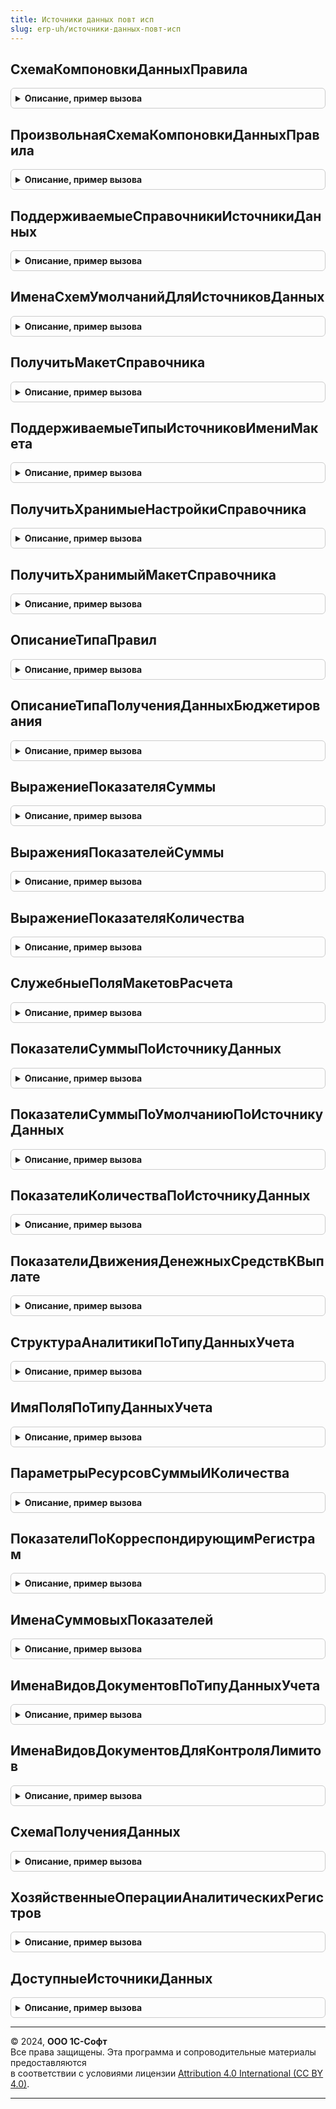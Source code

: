 ```yaml
---
title: Источники данных повт исп
slug: erp-uh/источники-данных-повт-исп
---
```



## СхемаКомпоновкиДанныхПравила
<details style="margin: 1em 0; padding: 0.5em; border: 1px solid #ccc; border-radius: 6px;">

<summary style="font-weight: bold; cursor: pointer;">Описание, пример вызова</summary>

```bsl

// Возвращает ссылку на схему по типу, разделу и указанному источнику данных
// Предназначен для обезличенного, не зависящего от ссылки кэшированного получения схем из справочников-правил получения
// данных Если схема модифицируется в последствии в коде, то именно она будет возвращаться из кэша.
//
// Параметры:
//  ИмяСправочникаИсточника - Строка - например, "ПравилаПолученияФактаПоПоказателямБюджетов"
//  РазделИсточникаДанных - ПеречислениеСсылка.РазделыИсточниковДанныхБюджетирования - оперативный, международный или
//                                                                                     регламентированный учет.
//  ИсточникДанных - СправочникСсылка.НастройкиХозяйственныхОпераций, ПланВидовХарактеристикСсылка.СтатьиАктивовПассивов - объект,
//    содержащий имя макета СКД в правиле.
//
// Возвращаемое значение:
// 	 СхемаКомпоновкиДанных - СхемаКомпоновкиДанных - схема получения фактических данных, соответствующая источнику.
//						   - Неопределено - если макет не найден.
//
Функция СхемаКомпоновкиДанныхПравила(ИмяСправочникаИсточника, РазделИсточникаДанных, ИсточникДанных) Экспорт
```

Пример вызова
```bsl
Результат = ИсточникиДанныхПовтИсп.СхемаКомпоновкиДанныхПравила(ИмяСправочникаИсточника, РазделИсточникаДанных, ИсточникДанных) 
```
</details>

## ПроизвольнаяСхемаКомпоновкиДанныхПравила
<details style="margin: 1em 0; padding: 0.5em; border: 1px solid #ccc; border-radius: 6px;">

<summary style="font-weight: bold; cursor: pointer;">Описание, пример вызова</summary>

```bsl

// Возвращает ссылку на схему по типу, разделу и указанному хешу компоновки данных
// Предназначен для обезличенного, не зависящего от ссылки кэшированного получения схем из справочников-правил получения
// данных Если схема модифицируется в последствии в коде, то именно она будет возвращаться из кэша.
//
// Параметры:
//  ИмяСправочникаИсточника - Строка - например, "ПравилаПолученияФактаПоПоказателямБюджетов"
//  РазделИсточникаДанных - ПеречислениеСсылка.РазделыИсточниковДанныхБюджетирования - произвольные данные
//  ХешСхемыКомпоновкиДанных - Строка - хеш сумма произвольной схемы компоновки данных.
//
// Возвращаемое значение:
// 	 СхемаКомпоновкиДанных - СхемаКомпоновкиДанных - схема получения фактических данных, соответствующая источнику.
//						   - Неопределено - если макет не найден.
//
Функция ПроизвольнаяСхемаКомпоновкиДанныхПравила(ИмяСправочникаИсточника, РазделИсточникаДанных, ХешСхемыКомпоновкиДанных) Экспорт
```

Пример вызова
```bsl
Результат = ИсточникиДанныхПовтИсп.ПроизвольнаяСхемаКомпоновкиДанныхПравила(ИмяСправочникаИсточника, РазделИсточникаДанных, ХешСхемыКомпоновкиДанных) 
```
</details>

## ПоддерживаемыеСправочникиИсточникиДанных
<details style="margin: 1em 0; padding: 0.5em; border: 1px solid #ccc; border-radius: 6px;">

<summary style="font-weight: bold; cursor: pointer;">Описание, пример вызова</summary>

```bsl

// Возвращает соответствие поддерживаемых типов и их имен
//
// Возвращаемое значение:
// 	 Соответствие из КлючИЗначение:
//		*Ключ - Тип- тип поддерживаемого объекта метаданных
//		*Значение - Строка - имя справочника, как оно задано в конфигураторе.
//
Функция ПоддерживаемыеСправочникиИсточникиДанных() Экспорт
```

Пример вызова
```bsl
Результат = ИсточникиДанныхПовтИсп.ПоддерживаемыеСправочникиИсточникиДанных() 
```
</details>

## ИменаСхемУмолчанийДляИсточниковДанных
<details style="margin: 1em 0; padding: 0.5em; border: 1px solid #ccc; border-radius: 6px;">

<summary style="font-weight: bold; cursor: pointer;">Описание, пример вызова</summary>

```bsl

// Возвращает имя схемы-умолчания на случай, когда иные схемы не найдены
//
// Возвращаемое значение:
// 	 Соответствие из КлючИЗначение:
//		*Ключ - Строка - имя справочника, как оно задано в конфигураторе
//		*Значение - Строка - имя макета схемы компоновки данных.
//
Функция ИменаСхемУмолчанийДляИсточниковДанных() Экспорт
```

Пример вызова
```bsl
Результат = ИсточникиДанныхПовтИсп.ИменаСхемУмолчанийДляИсточниковДанных() 
```
</details>

## ПолучитьМакетСправочника
<details style="margin: 1em 0; padding: 0.5em; border: 1px solid #ccc; border-radius: 6px;">

<summary style="font-weight: bold; cursor: pointer;">Описание, пример вызова</summary>

```bsl

// Возвращает макет из указанного справочника
//
// Параметры:
//  ИмяСправочникаИсточника - Строка - например, "ПравилаПолученияФактаПоПоказателямБюджетов"
//  ИмяМакета               - Строка - например, "ВыданныеАвансы".
//
// Возвращаемое значение:
//  ТабличныйДокумент, ТекстовыйДокумент - объект, который может быть макетом.
//
Функция ПолучитьМакетСправочника(ИмяСправочникаИсточника, Знач ИмяМакета = Неопределено) Экспорт
```

Пример вызова
```bsl
Результат = ИсточникиДанныхПовтИсп.ПолучитьМакетСправочника(ИмяСправочникаИсточника, ИмяМакета);
```
</details>

## ПоддерживаемыеТипыИсточниковИмениМакета
<details style="margin: 1em 0; padding: 0.5em; border: 1px solid #ccc; border-radius: 6px;">

<summary style="font-weight: bold; cursor: pointer;">Описание, пример вызова</summary>

```bsl

// Возвращает массив поддерживаемых типов источников имени макета
//
// Возвращаемое значение:
// 	 Массив из Тип - тип поддерживаемого объекта метаданных.
//
Функция ПоддерживаемыеТипыИсточниковИмениМакета() Экспорт
```

Пример вызова
```bsl
Результат = ИсточникиДанныхПовтИсп.ПоддерживаемыеТипыИсточниковИмениМакета() 
```
</details>

## ПолучитьХранимыеНастройкиСправочника
<details style="margin: 1em 0; padding: 0.5em; border: 1px solid #ccc; border-radius: 6px;">

<summary style="font-weight: bold; cursor: pointer;">Описание, пример вызова</summary>

```bsl

// Возвращает хранимые настройки из указанного справочника
//
// Параметры:
//  ИмяСправочникаИсточника  - Строка - например, "ПравилаПолученияФактаПоПоказателямБюджетов"
//  ХешНастроек - Строка - хеш-сумма настроенных отборов компоновки данных.
//
// Возвращаемое значение:
//  КомпоновщикНастроекКомпоновкиДанных
//
Функция ПолучитьХранимыеНастройкиСправочника(ИмяСправочникаИсточника, ХешНастроек) Экспорт
```

Пример вызова
```bsl
Результат = ИсточникиДанныхПовтИсп.ПолучитьХранимыеНастройкиСправочника(ИмяСправочникаИсточника, ХешНастроек) 
```
</details>

## ПолучитьХранимыйМакетСправочника
<details style="margin: 1em 0; padding: 0.5em; border: 1px solid #ccc; border-radius: 6px;">

<summary style="font-weight: bold; cursor: pointer;">Описание, пример вызова</summary>

```bsl

// Возвращает хранимый макет из указанного справочника
//
// Параметры:
//  ИмяСправочникаИсточника  - Строка - например, "ПравилаПолученияФактаПоПоказателямБюджетов"
//  ХешСхемыКомпоновкиДанных - Строка - хеш-сумма произвольной схемы компоновки данных.
//
// Возвращаемое значение:
//  ТабличныйДокумент, ТекстовыйДокумент - объект, который может быть макетом.
//
Функция ПолучитьХранимыйМакетСправочника(ИмяСправочникаИсточника, ХешСхемыКомпоновкиДанных) Экспорт
```

Пример вызова
```bsl
Результат = ИсточникиДанныхПовтИсп.ПолучитьХранимыйМакетСправочника(ИмяСправочникаИсточника, ХешСхемыКомпоновкиДанных) 
```
</details>

## ОписаниеТипаПравил
<details style="margin: 1em 0; padding: 0.5em; border: 1px solid #ccc; border-radius: 6px;">

<summary style="font-weight: bold; cursor: pointer;">Описание, пример вызова</summary>

```bsl

// Возвращает описание типов правил получения фактических данных
//
// Возвращаемое значение:
//  ОписаниеТипов
//
Функция ОписаниеТипаПравил() Экспорт
```

Пример вызова
```bsl
Результат = ИсточникиДанныхПовтИсп.ОписаниеТипаПравил() 
```
</details>

## ОписаниеТипаПолученияДанныхБюджетирования
<details style="margin: 1em 0; padding: 0.5em; border: 1px solid #ccc; border-radius: 6px;">

<summary style="font-weight: bold; cursor: pointer;">Описание, пример вызова</summary>

```bsl

// Возвращает описание типов типа правила получения фактических данных
//
// Возвращаемое значение:
//  ОписаниеТипов
//
Функция ОписаниеТипаПолученияДанныхБюджетирования() Экспорт
```

Пример вызова
```bsl
Результат = ИсточникиДанныхПовтИсп.ОписаниеТипаПолученияДанныхБюджетирования() 
```
</details>

## ВыражениеПоказателяСуммы
<details style="margin: 1em 0; padding: 0.5em; border: 1px solid #ccc; border-radius: 6px;">

<summary style="font-weight: bold; cursor: pointer;">Описание, пример вызова</summary>

```bsl

// Возвращает выражение суммового показателя для правила получения фактических данных.
//
// Параметры:
//	ИмяСправочникаИсточника      - Строка - например, "ПравилаПолученияФактаПоПоказателямБюджетов". См. ИсточникиДанныхПовтИсп.ПоддерживаемыеСправочникиИсточникиДанных
//	ИдентификаторИсточникаДанных - Строка - имя поставляемого макета или хеш-сумма произвольной схемы компоновки данных. В СКД должен быть набор данных - ОбъединенныйФакт
//	ИсточникВалюты               - Строка - может принимать значения "Валюта", "ВалютаУпр", "ВалютаРегл", "ВалютаМеждународ", "КорВалюта"
//	РазделИсточникаДанных        - ПеречислениеСсылка.РазделыИсточниковДанныхБюджетирования - оперативный, международный, регламентированный учет или произвольные данные
//	ТипИтога                     - ПеречислениеСсылка.ТипыИтогов - тип итоговых данных по счету, если он источник данных
//	ИсточникСуммыОперации        - ПеречислениеСсылка.ПоказателиАналитическихРегистров, Неопределено - источник получения суммы из аналитического регистра
//  ИсточникВалютный             - Булево - признак того, что суммы могут хранятся в разных валютах.
//
// Возвращаемое значение:
//	Строка - имя поля в схеме-источнике данных.
//
Функция ВыражениеПоказателяСуммы(ИмяСправочникаИсточника, ИдентификаторИсточникаДанных, ИсточникВалюты, РазделИсточникаДанных, ТипИтога, ИсточникСуммыОперации = Неопределено, ИсточникВалютный = Ложь) Экспорт
```

Пример вызова
```bsl
Результат = ИсточникиДанныхПовтИсп.ВыражениеПоказателяСуммы(ИмяСправочникаИсточника, ИдентификаторИсточникаДанных, ИсточникВалюты, РазделИсточникаДанных, ТипИтога, ИсточникСуммыОперации, ИсточникВалютный);
```
</details>

## ВыраженияПоказателейСуммы
<details style="margin: 1em 0; padding: 0.5em; border: 1px solid #ccc; border-radius: 6px;">

<summary style="font-weight: bold; cursor: pointer;">Описание, пример вызова</summary>

```bsl

// Возвращает все возможные выражения суммового показателя для правила получения фактических данных.
//
// Параметры:
//  ИмяСправочникаИсточника      - Строка - например, "ПравилаПолученияФактаПоПоказателямБюджетов". См. ИсточникиДанныхПовтИсп.ПоддерживаемыеСправочникиИсточникиДанных
//  ИдентификаторИсточникаДанных - Строка - имя поставляемого макета или хеш-сумма произвольной схемы компоновки данных.
//                                          В СКД должен быть набор данных - ОбъединенныйФакт.
//  РазделИсточникаДанных        - ПеречислениеСсылка.РазделыИсточниковДанныхБюджетирования - оперативный,
//      международный, регламентированный учет или произвольные данные.
//  ТипИтога                     - ПеречислениеСсылка.ТипыИтогов, Неопределено - тип итоговых данных по счету, если он
//                                                                               источник данных.
//  ИсточникСуммыОперации        - ПеречислениеСсылка.ПоказателиАналитическихРегистров, Неопределено - источник
//      получения суммы из аналитического регистра.
//  ИсточникВалютный             - Булево - признак того, что суммы могут хранятся в разных валютах.
//
// Возвращаемое значение:
//	Структура - сопоставленные показатели факта и поля источника данных:
//		*Ключ     - Строка - имя показателя фактических данных
//		*Значение - Строка - имя поля в схеме-источнике данных.
//
Функция ВыраженияПоказателейСуммы(ИмяСправочникаИсточника, ИдентификаторИсточникаДанных, РазделИсточникаДанных, ТипИтога = Неопределено, ИсточникСуммыОперации = Неопределено, ИсточникВалютный = Ложь) Экспорт
```

Пример вызова
```bsl
Результат = ИсточникиДанныхПовтИсп.ВыраженияПоказателейСуммы(ИмяСправочникаИсточника, ИдентификаторИсточникаДанных, РазделИсточникаДанных, ТипИтога, ИсточникСуммыОперации, ИсточникВалютный);
```
</details>

## ВыражениеПоказателяКоличества
<details style="margin: 1em 0; padding: 0.5em; border: 1px solid #ccc; border-radius: 6px;">

<summary style="font-weight: bold; cursor: pointer;">Описание, пример вызова</summary>

```bsl

// Возвращает выражение количественного показателя для правила получения фактических данных.
//
// Параметры:
//  ИмяСправочникаИсточника      - Строка - например, "ПравилаПолученияФактаПоПоказателямБюджетов". См. ИсточникиДанныхПовтИсп.ПоддерживаемыеСправочникиИсточникиДанных
//  ИдентификаторИсточникаДанных - Строка - имя поставляемого макета или хеш-сумма произвольной схемы компоновки данных
//  РазделИсточникаДанных        - ПеречислениеСсылка.РазделыИсточниковДанныхБюджетирования - оперативный,
//      международный, регламентированный учет или произвольные данные.
//  ТипИтога                     - ПеречислениеСсылка.ТипыИтогов - тип итоговых данных по счету, если он источник данных.
//
// Возвращаемое значение:
//	Структура - сопоставленные показатели факта и поля источника данных:
//		*Ключ     - Строка - имя показателя фактических данных
//		*Значение - Строка - имя поля в схеме-источнике данных.
//
Функция ВыражениеПоказателяКоличества(ИмяСправочникаИсточника, ИдентификаторИсточникаДанных, РазделИсточникаДанных, ТипИтога) Экспорт
```

Пример вызова
```bsl
Результат = ИсточникиДанныхПовтИсп.ВыражениеПоказателяКоличества(ИмяСправочникаИсточника, ИдентификаторИсточникаДанных, РазделИсточникаДанных, ТипИтога) 
```
</details>

## СлужебныеПоляМакетовРасчета
<details style="margin: 1em 0; padding: 0.5em; border: 1px solid #ccc; border-radius: 6px;">

<summary style="font-weight: bold; cursor: pointer;">Описание, пример вызова</summary>

```bsl

// Возвращает служебные поля-измерения, недоступные для выбора пользователем
//
// Возвращаемое значение:
//	Массив из Строка - массив служебных полей-измерений.
//
Функция СлужебныеПоляМакетовРасчета() Экспорт
```

Пример вызова
```bsl
Результат = ИсточникиДанныхПовтИсп.СлужебныеПоляМакетовРасчета() 
```
</details>

## ПоказателиСуммыПоИсточникуДанных
<details style="margin: 1em 0; padding: 0.5em; border: 1px solid #ccc; border-radius: 6px;">

<summary style="font-weight: bold; cursor: pointer;">Описание, пример вызова</summary>

```bsl

// Возвращает соответствие суммовых показателей для хозяйственной операции в зависимости от типов данных учета приход и расход
//
// Параметры:
//  ИсточникДанных - СправочникСсылка.НастройкиХозяйственныхОпераций
//
// Возвращаемое значение:
//	Соответствие из КлючИЗначение:
//	* Ключ - ПеречислениеСсылка.ПоказателиАналитическихРегистров
//	* Значение - Строка - имя поля, связанное с показателем.
//
Функция ПоказателиСуммыПоИсточникуДанных(ИсточникДанных) Экспорт
```

Пример вызова
```bsl
Результат = ИсточникиДанныхПовтИсп.ПоказателиСуммыПоИсточникуДанных(ИсточникДанных) 
```
</details>

## ПоказателиСуммыПоУмолчаниюПоИсточникуДанных
<details style="margin: 1em 0; padding: 0.5em; border: 1px solid #ccc; border-radius: 6px;">

<summary style="font-weight: bold; cursor: pointer;">Описание, пример вызова</summary>

```bsl

// Возвращает суммовые показатели по умолчанию для хозяйственной операции в зависимости от типов данных учета приход и расход (для служебного регистра корреспонденций)
//
// Параметры:
//  ИсточникДанных - СправочникСсылка.НастройкиХозяйственныхОпераций
//
// Возвращаемое значение:
//	Массив из ПеречислениеСсылка.ПоказателиАналитическихРегистров
//
Функция ПоказателиСуммыПоУмолчаниюПоИсточникуДанных(ИсточникДанных) Экспорт
```

Пример вызова
```bsl
Результат = ИсточникиДанныхПовтИсп.ПоказателиСуммыПоУмолчаниюПоИсточникуДанных(ИсточникДанных) 
```
</details>

## ПоказателиКоличестваПоИсточникуДанных
<details style="margin: 1em 0; padding: 0.5em; border: 1px solid #ccc; border-radius: 6px;">

<summary style="font-weight: bold; cursor: pointer;">Описание, пример вызова</summary>

```bsl

// Возвращает соответствие количественных показателей для хозяйственной операции в зависимости от типов данных учета приход и расход
//
// Параметры:
//  ИсточникДанных - СправочникСсылка.НастройкиХозяйственныхОпераций
//
// Возвращаемое значение:
//	Соответствие из КлючИЗначение:
//	* Ключ - ПеречислениеСсылка.ПоказателиАналитическихРегистров
//	* Значение - Строка - имя поля, связанное с показателем.
//
Функция ПоказателиКоличестваПоИсточникуДанных(ИсточникДанных) Экспорт
```

Пример вызова
```bsl
Результат = ИсточникиДанныхПовтИсп.ПоказателиКоличестваПоИсточникуДанных(ИсточникДанных) 
```
</details>

## ПоказателиДвиженияДенежныхСредствКВыплате
<details style="margin: 1em 0; padding: 0.5em; border: 1px solid #ccc; border-radius: 6px;">

<summary style="font-weight: bold; cursor: pointer;">Описание, пример вызова</summary>

```bsl

// Возвращает массив суммовых показателей, относящихся к контролю лимита расхода денежных средств.
//
// Возвращаемое значение:
//  Массив из ПеречислениеСсылка.ПоказателиАналитическихРегистров
//
Функция ПоказателиДвиженияДенежныхСредствКВыплате() Экспорт
```

Пример вызова
```bsl
Результат = ИсточникиДанныхПовтИсп.ПоказателиДвиженияДенежныхСредствКВыплате() 
```
</details>

## СтруктураАналитикиПоТипуДанныхУчета
<details style="margin: 1em 0; padding: 0.5em; border: 1px solid #ccc; border-radius: 6px;">

<summary style="font-weight: bold; cursor: pointer;">Описание, пример вызова</summary>

```bsl

// Возвращает структуру аналитики по указанному типу данных учета
//
// Параметры:
//	ТипДанныхУчета - ПеречислениеСсылка.ТипыДанныхУчета - тип данных учета
//
// Возвращаемое значение:
//	Структура:
//	* Подразделение - Структура - параметры поля аналитики:
//	  ** ПутьКДанным - Строка - путь к полю аналитики.
//	  ** Тип - ОписаниеТипов - тип значения аналитики.
//	  ** Заголовок - Строка - представление поля аналитики.
//	  ** ИмяКор - Строка - имя поля в качестве кор. аналитики
//	  ** ЗаголовокКор - Строка - представление поля кор. аналитики
//
Функция СтруктураАналитикиПоТипуДанныхУчета(ТипДанныхУчета) Экспорт
```

Пример вызова
```bsl
Результат = ИсточникиДанныхПовтИсп.СтруктураАналитикиПоТипуДанныхУчета(ТипДанныхУчета) 
```
</details>

## ИмяПоляПоТипуДанныхУчета
<details style="margin: 1em 0; padding: 0.5em; border: 1px solid #ccc; border-radius: 6px;">

<summary style="font-weight: bold; cursor: pointer;">Описание, пример вызова</summary>

```bsl

// Возвращает имя поля аналитики статьи бюджета в зависимости от типа данных учета.
//
// Параметры:
//  ИмяПоля - Строка - исходное имя поля аналитики
//  ЗаголовокПоля - Строка - представление заголовка поля аналитики
//  ТипДанныхУчета - ПеречислениеСсылка.ТипыДанныхУчета - тип данных учета, для которого определяется имя поля аналитики.
//
// Возвращаемое значение:
//  Строка - видоизмененное поле аналитики в зависимости от типа данных учета.
//
Функция ИмяПоляПоТипуДанныхУчета(ИмяПоля, ЗаголовокПоля, ТипДанныхУчета) Экспорт
```

Пример вызова
```bsl
Результат = ИсточникиДанныхПовтИсп.ИмяПоляПоТипуДанныхУчета(ИмяПоля, ЗаголовокПоля, ТипДанныхУчета) 
```
</details>

## ПараметрыРесурсовСуммыИКоличества
<details style="margin: 1em 0; padding: 0.5em; border: 1px solid #ccc; border-radius: 6px;">

<summary style="font-weight: bold; cursor: pointer;">Описание, пример вызова</summary>

```bsl

// Возвращает параметры суммовых и количественных ресурсов балансовых регистров.
//
// Возвращаемое значение:
//  Структура:
//  * ДлинаСуммы - Число
//  * ТочностьСуммы - Число
//  * ДлинаКоличества - Число
//  * ТочностьКоличества - Число
//
Функция ПараметрыРесурсовСуммыИКоличества() Экспорт
```

Пример вызова
```bsl
Результат = ИсточникиДанныхПовтИсп.ПараметрыРесурсовСуммыИКоличества() 
```
</details>

## ПоказателиПоКорреспондирующимРегистрам
<details style="margin: 1em 0; padding: 0.5em; border: 1px solid #ccc; border-radius: 6px;">

<summary style="font-weight: bold; cursor: pointer;">Описание, пример вызова</summary>

```bsl

// Возвращает массив показателей, относящихся одновременно к обоим балансовым регистрам и использующихся только в паре.
//
// Возвращаемое значение:
//  Массив из ПеречислениеСсылка.ПоказателиАналитическихРегистров
//
Функция ПоказателиПоКорреспондирующимРегистрам() Экспорт
```

Пример вызова
```bsl
Результат = ИсточникиДанныхПовтИсп.ПоказателиПоКорреспондирующимРегистрам() 
```
</details>

## ИменаСуммовыхПоказателей
<details style="margin: 1em 0; padding: 0.5em; border: 1px solid #ccc; border-radius: 6px;">

<summary style="font-weight: bold; cursor: pointer;">Описание, пример вызова</summary>

```bsl

// Возвращает соответствие показателей и их имен для добавления колонок в таблицу корреспонденций балансовых регистров
//
// Возвращаемое значение:
//  Соответствие из КлючИЗначение:
//  * Ключ - ПеречислениеСсылка.ПоказателиАналитическихРегистров - показатеь
//  * Значение - Структура:
//   ** Ключ - Строка - тип показателя (упр, регл, вал)
//   ** Значение - Строка - имя показателя
//
Функция ИменаСуммовыхПоказателей() Экспорт
```

Пример вызова
```bsl
Результат = ИсточникиДанныхПовтИсп.ИменаСуммовыхПоказателей() 
```
</details>

## ИменаВидовДокументовПоТипуДанныхУчета
<details style="margin: 1em 0; padding: 0.5em; border: 1px solid #ccc; border-radius: 6px;">

<summary style="font-weight: bold; cursor: pointer;">Описание, пример вызова</summary>

```bsl

// Возвращает массив имен документов по указанному типу данных учета хозяйственной операции
//
// Параметры:
//  ТипДанныхУчета - ПеречислениеСсылка.ТипыДанныхУчета - тип данных учета
// Возвращаемое значение:
//  Массив из Строка - массив балансовых регистров
//
Функция ИменаВидовДокументовПоТипуДанныхУчета(ТипДанныхУчета) Экспорт
```

Пример вызова
```bsl
Результат = ИсточникиДанныхПовтИсп.ИменаВидовДокументовПоТипуДанныхУчета(ТипДанныхУчета) 
```
</details>

## ИменаВидовДокументовДляКонтроляЛимитов
<details style="margin: 1em 0; padding: 0.5em; border: 1px solid #ccc; border-radius: 6px;">

<summary style="font-weight: bold; cursor: pointer;">Описание, пример вызова</summary>

```bsl

// Возвращает массив имен видов документов, по которым осуществляется контроль лимита расхода денежных средств.
//
// Параметры:
//  ТипДанныхУчета - ПеречислениеСсылка.ТипыДанныхУчета
//
// Возвращаемое значение:
//  Массив из Строка - массив имен видов документов
//
Функция ИменаВидовДокументовДляКонтроляЛимитов(ТипДанныхУчета) Экспорт
```

Пример вызова
```bsl
Результат = ИсточникиДанныхПовтИсп.ИменаВидовДокументовДляКонтроляЛимитов(ТипДанныхУчета) 
```
</details>

## СхемаПолученияДанных
<details style="margin: 1em 0; padding: 0.5em; border: 1px solid #ccc; border-radius: 6px;">

<summary style="font-weight: bold; cursor: pointer;">Описание, пример вызова</summary>

```bsl

// Для хозяйственной операции возвращает схему компоновки данных
// с помощью которой можно получить движения по текущей хозяйственной операции.
//
// Параметры:
//  ХозяйственнаяОперация - СправочникСсылка.НастройкиХозяйственныхОпераций - хозяйственная операция
//                        для которой требуется получить схему получения данных.
//
// Возвращаемое значение:
//   СхемаКомпоновкиДанных - схема получения данных по текущей хозяйственной операции.
//
Функция СхемаПолученияДанных(ХозяйственнаяОперация) Экспорт
```

Пример вызова
```bsl
Результат = ИсточникиДанныхПовтИсп.СхемаПолученияДанных(ХозяйственнаяОперация) 
```
</details>

## ХозяйственныеОперацииАналитическихРегистров
<details style="margin: 1em 0; padding: 0.5em; border: 1px solid #ccc; border-radius: 6px;">

<summary style="font-weight: bold; cursor: pointer;">Описание, пример вызова</summary>

```bsl

// Определяет список хозяйственных операций отражаемых в текущем регистре накопления.
//
// Параметры:
//  ИмяРегистра - Строка - имя регистра накопления.
//
// Возвращаемое значение:
//    СправочникСсылка.НастройкиХозяйственныхОпераций - массив хозяйственных операций отражаемых в переданном регистре накопления.
//
Функция ХозяйственныеОперацииАналитическихРегистров(ИмяРегистра) Экспорт
```

Пример вызова
```bsl
Результат = ИсточникиДанныхПовтИсп.ХозяйственныеОперацииАналитическихРегистров(ИмяРегистра) 
```
</details>

## ДоступныеИсточникиДанных
<details style="margin: 1em 0; padding: 0.5em; border: 1px solid #ccc; border-radius: 6px;">

<summary style="font-weight: bold; cursor: pointer;">Описание, пример вызова</summary>

```bsl

// Возвращает список всех регистров накопления используемых для хранения аналитической информации.
//
// Возвращаемое значение:
//    СписокЗначений - список регистров накопления.
//
Функция ДоступныеИсточникиДанных() Экспорт
```

Пример вызова
```bsl
Результат = ИсточникиДанныхПовтИсп.ДоступныеИсточникиДанных() 
```
</details>

---

© 2024, **ООО 1С-Софт**  
Все права защищены. Эта программа и сопроводительные материалы предоставляются  
в соответствии с условиями лицензии [Attribution 4.0 International (CC BY 4.0)](https://creativecommons.org/licenses/by/4.0/legalcode).

---
